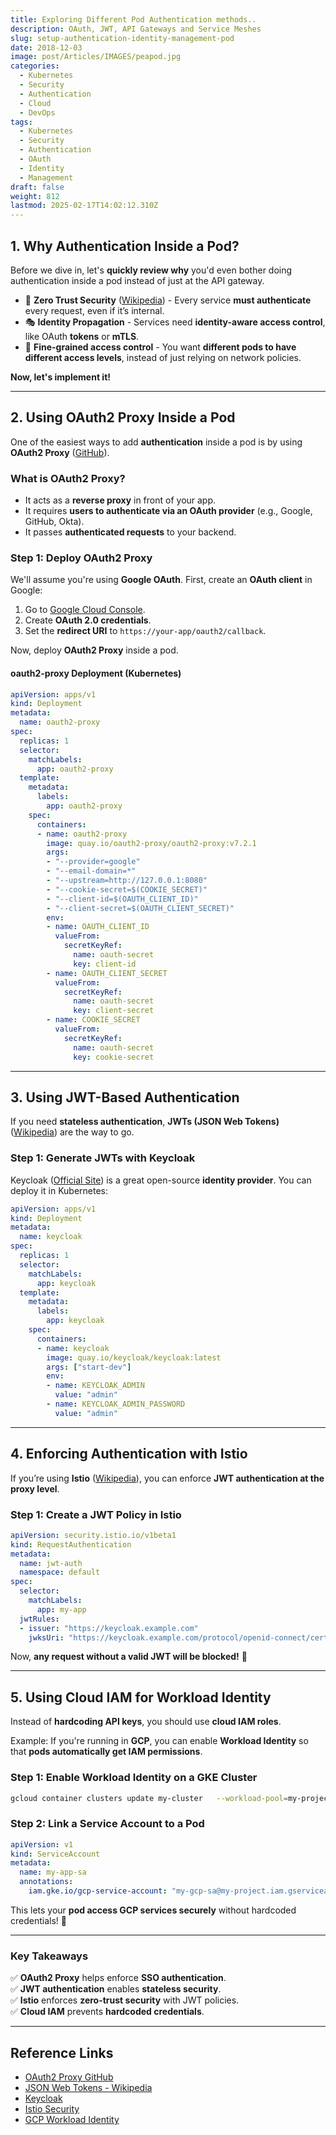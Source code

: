 ```yaml
---
title: Exploring Different Pod Authentication methods..
description: OAuth, JWT, API Gateways and Service Meshes
slug: setup-authentication-identity-management-pod
date: 2018-12-03
image: post/Articles/IMAGES/peapod.jpg
categories:
  - Kubernetes
  - Security
  - Authentication
  - Cloud
  - DevOps
tags:
  - Kubernetes
  - Security
  - Authentication
  - OAuth
  - Identity
  - Management
draft: false
weight: 812
lastmod: 2025-02-17T14:02:12.310Z
---
```

<!-- 
# Setting Up Authentication and Identity Management Inside a Pod

So, you've heard about **running authentication and identity management inside a pod**, but now you're thinking, **"Cool, but how do I actually do it?"** 

Well, buckle up, because we're about to go deep into **OAuth, JWT, API Gateways, Service Meshes, and Zero Trust**. By the end of this tutorial, you’ll know how to:

✅ Set up **authentication** inside a pod.  
✅ Use **OAuth2 Proxy** to handle logins.  
✅ Implement **JWT-based authentication**.  
✅ Secure services **using Istio** with identity management.  
✅ Integrate **cloud IAM services** for least privilege access.  

And of course, **we’ll have code examples**. Let’s get started! 🚀

---
-->

## **1. Why Authentication Inside a Pod?**

Before we dive in, let's **quickly review why** you'd even bother doing authentication inside a pod instead of just at the API gateway.

* 🔐 **Zero Trust Security** ([Wikipedia](https://en.wikipedia.org/wiki/Zero_trust_security_model)) - Every service **must authenticate** every request, even if it’s internal.
* 🎭 **Identity Propagation** - Services need **identity-aware access control**, like OAuth **tokens** or **mTLS**.
* 🚪 **Fine-grained access control** - You want **different pods to have different access levels**, instead of just relying on network policies.

**Now, let's implement it!**

***

## **2. Using OAuth2 Proxy Inside a Pod**

One of the easiest ways to add **authentication** inside a pod is by using **OAuth2 Proxy** ([GitHub](https://github.com/oauth2-proxy/oauth2-proxy)).

### **What is OAuth2 Proxy?**

* It acts as a **reverse proxy** in front of your app.
* It requires **users to authenticate via an OAuth provider** (e.g., Google, GitHub, Okta).
* It passes **authenticated requests** to your backend.

### **Step 1: Deploy OAuth2 Proxy**

We'll assume you're using **Google OAuth**. First, create an **OAuth client** in Google:

1. Go to [Google Cloud Console](https://console.cloud.google.com/).
2. Create **OAuth 2.0 credentials**.
3. Set the **redirect URI** to `https://your-app/oauth2/callback`.

Now, deploy **OAuth2 Proxy** inside a pod.

#### **oauth2-proxy Deployment (Kubernetes)**

```yaml
apiVersion: apps/v1
kind: Deployment
metadata:
  name: oauth2-proxy
spec:
  replicas: 1
  selector:
    matchLabels:
      app: oauth2-proxy
  template:
    metadata:
      labels:
        app: oauth2-proxy
    spec:
      containers:
      - name: oauth2-proxy
        image: quay.io/oauth2-proxy/oauth2-proxy:v7.2.1
        args:
        - "--provider=google"
        - "--email-domain=*"
        - "--upstream=http://127.0.0.1:8080"
        - "--cookie-secret=$(COOKIE_SECRET)"
        - "--client-id=$(OAUTH_CLIENT_ID)"
        - "--client-secret=$(OAUTH_CLIENT_SECRET)"
        env:
        - name: OAUTH_CLIENT_ID
          valueFrom:
            secretKeyRef:
              name: oauth-secret
              key: client-id
        - name: OAUTH_CLIENT_SECRET
          valueFrom:
            secretKeyRef:
              name: oauth-secret
              key: client-secret
        - name: COOKIE_SECRET
          valueFrom:
            secretKeyRef:
              name: oauth-secret
              key: cookie-secret
```

***

## **3. Using JWT-Based Authentication**

If you need **stateless authentication**, **JWTs (JSON Web Tokens)** ([Wikipedia](https://en.wikipedia.org/wiki/JSON_Web_Token)) are the way to go.

### **Step 1: Generate JWTs with Keycloak**

Keycloak ([Official Site](https://www.keycloak.org/)) is a great open-source **identity provider**. You can deploy it in Kubernetes:

```yaml
apiVersion: apps/v1
kind: Deployment
metadata:
  name: keycloak
spec:
  replicas: 1
  selector:
    matchLabels:
      app: keycloak
  template:
    metadata:
      labels:
        app: keycloak
    spec:
      containers:
      - name: keycloak
        image: quay.io/keycloak/keycloak:latest
        args: ["start-dev"]
        env:
        - name: KEYCLOAK_ADMIN
          value: "admin"
        - name: KEYCLOAK_ADMIN_PASSWORD
          value: "admin"
```

***

## **4. Enforcing Authentication with Istio**

If you’re using **Istio** ([Wikipedia](https://en.wikipedia.org/wiki/Istio)), you can enforce **JWT authentication at the proxy level**.

### **Step 1: Create a JWT Policy in Istio**

```yaml
apiVersion: security.istio.io/v1beta1
kind: RequestAuthentication
metadata:
  name: jwt-auth
  namespace: default
spec:
  selector:
    matchLabels:
      app: my-app
  jwtRules:
  - issuer: "https://keycloak.example.com"
    jwksUri: "https://keycloak.example.com/protocol/openid-connect/certs"
```

Now, **any request without a valid JWT will be blocked!** 🚫

***

## **5. Using Cloud IAM for Workload Identity**

Instead of **hardcoding API keys**, you should use **cloud IAM roles**.

Example: If you're running in **GCP**, you can enable **Workload Identity** so that **pods automatically get IAM permissions**.

### **Step 1: Enable Workload Identity on a GKE Cluster**

```sh
gcloud container clusters update my-cluster   --workload-pool=my-project.svc.id.goog
```

### **Step 2: Link a Service Account to a Pod**

```yaml
apiVersion: v1
kind: ServiceAccount
metadata:
  name: my-app-sa
  annotations:
    iam.gke.io/gcp-service-account: "my-gcp-sa@my-project.iam.gserviceaccount.com"
```

This lets your **pod access GCP services securely** without hardcoded credentials! 🎉

***

### **Key Takeaways**

✅ **OAuth2 Proxy** helps enforce **SSO authentication**.\
✅ **JWT authentication** enables **stateless security**.\
✅ **Istio** enforces **zero-trust security** with JWT policies.\
✅ **Cloud IAM** prevents **hardcoded credentials**.

***

## **Reference Links**

* [OAuth2 Proxy GitHub](https://github.com/oauth2-proxy/oauth2-proxy)
* [JSON Web Tokens - Wikipedia](https://en.wikipedia.org/wiki/JSON_Web_Token)
* [Keycloak](https://www.keycloak.org/)
* [Istio Security](https://istio.io/latest/docs/concepts/security/)
* [GCP Workload Identity](https://cloud.google.com/kubernetes-engine/docs/how-to/workload-identity)
